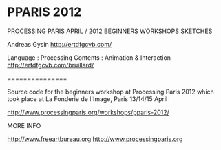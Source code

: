 PPARIS 2012
===============
PROCESSING PARIS APRIL / 2012
BEGINNERS WORKSHOPS SKETCHES

Andreas Gysin
http://ertdfgcvb.com/

Language : Processing 
Contents : Animation & Interaction
http://ertdfgcvb.com/bruillard/

===============

Source code for the beginners workshop at Processing Paris 2012
which took place at La Fonderie de l'Image, Paris 13/14/15 April

http://www.processingparis.org/workshops/pparis-2012/

MORE INFO

http://www.freeartbureau.org
http://www.processingparis.org



